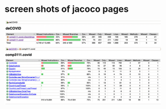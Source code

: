 # screen shots of jacoco pages

![](../img/CoverageReportScreenshot.png)
![](../img/CoverageReportScreenshot2.png)